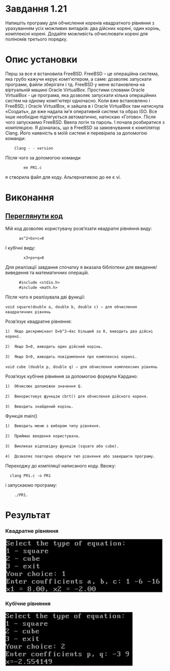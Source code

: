 # Завдання 1.21
Напишіть програму для обчислення коренів квадратного рівняння з урахуванням усіх можливих випадків: два дійсних корені, один корінь, комплексні корені. Додайте можливість обчислювати корені для поліномів третього порядку.
# Опис установки
Перш за все я встановила FreeBSD. FreeBSD – це операційна система, яка грубо кажучи керує комп'ютером, а саме: дозволяє запускати програми, файли зберігати і тд. FreeBSD у мене встановлена на віртуальній машині Oracle VirtualBox. Простими словами Oracle VirtualBox - це програма, яка дозволяє запускати кілька операційних систем на одному комп'ютері одночасно. Коли вже встановлено і FreeBSD, і Oracle VirtualBox, я зайшла в і Oracle VirtualBox там натиснула «Создать», де вже надала ім'я оперативній системі та образ ISO. Все інше необхідне підтягується автоматично, натискаю «Готово». Після чого запускаемо FreeBSD. Ввела логін та пароль. І почала розбиратися з компіляцією. Я дізналась, що в FreeBSD за замовчування є компілятор Clang. Його наявність в моїй системі я перевірила за допомогою команди:
       
        Clang - - version
        
Після чого за допомогою команди 

            ee PR1.c
            
я створила файл для коду. Альтернативою до ee є vi.

# Виконання

## [Переглянути код](https://github.com/Daria123H/ASPZ/blob/main/Pr1/task1/PR1.c)

Мій код дозволяє користувачу розв’язати квадратні рівняння виду:

          ax^2+bx+c=0 
          
І кубічні виду: 

            x3+px+q=0
            
Для реалізації завдання спочатку я вказала бібліотеки для введення/виведення та математичних операцій. 

          #include <stdio.h>  
          #include <math.h>
          
Після чого я реалізувала дві функції:

    void square(double a, double b, double c) – для обчислення квадратичних рівнянь 
    
Розв’язує квадратне рівняння:

    1)  Якщо дискримінант D=b^2−4ac більший за 0, виводить два дійсні корені.

    2)  Якщо D=0, виводить один дійсний корінь.

    3)  Якщо D<0, виводить повідомлення про комплексні корені.
        
    void cube (double p, double q) – для обчислення комплексних рівнянь 
  
Розв’язує кубічне рівняння за допомогою формули Кардано:

    1)  Обчислює допоміжне значення Q.

    2)  Використовує функцію cbrt() для обчислення дійсного кореня.

    3)  Виводить знайдений корінь.
        
Функція main()

    1)	Виводить меню з вибором типу рівняння.

    2)	Приймає введення користувача.

    3)	Викликає відповідну функцію (square або cube).

    4)	Дозволяє повторно обирати тип рівняння або завершити програму.

Переходжу до компіляції написаного коду.  Ввожу:

      clang PR1.c -o PR1
      
і запускаємо програму:

        ./PR1. 

# Результат

### Квадратне рівняння
![Квадратне рівняння](https://github.com/Daria123H/ASPZ/blob/main/Pr1/task1/square.png)

### Кубічне рівняння
![Кубічне рівняння](https://github.com/Daria123H/ASPZ/blob/main/Pr1/task1/cube.png)

